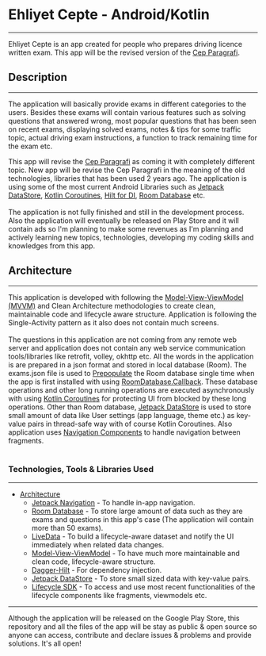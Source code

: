# Ehliyet Cepte - Android/Kotlin
---
Ehliyet Cepte is an app created for people who prepares driving licence written exam. This app will be the revised version of the <a href="https://play.google.com/store/apps/details?id=com.bzkndev.cepparagraf" target="_blank">Cep Paragrafi</a>.

## Description
---
The application will basically provide exams in different categories to the users. Besides these exams will contain various features such as solving questions that answered wrong, most popular questions that has been seen on recent exams, displaying solved exams, notes & tips for some traffic topic, actual driving exam instructions, a function to track remaining time for the exam etc.

This app will revise the <a href="https://play.google.com/store/apps/details?id=com.bzkndev.cepparagraf" target="_blank">Cep Paragrafi</a> as coming it with completely different topic. New app will be revise the Cep Paragrafi in the meaning of the old technologies, libraries that has been used 2 years ago. The application is using some of the most current Android Libraries such as <a href="https://developer.android.com/topic/libraries/architecture/datastore?gclid=EAIaIQobChMIv-zh_rSF9wIVU5nVCh2MCwW7EAAYASAAEgKoofD_BwE&gclsrc=aw.ds" target="_blank">Jetpack DataStore</a>, <a href="https://developer.android.com/kotlin/coroutines?gclid=EAIaIQobChMI7Me-lrWF9wIV1PhRCh1OOwC_EAAYASAAEgJk9_D_BwE&gclsrc=aw.ds" target="_blank">Kotlin Coroutines</a>, <a href="https://developer.android.com/training/dependency-injection/hilt-android" target="_blank">Hilt for DI</a>, <a href="https://developer.android.com/training/data-storage/room" target="_blank">Room Database</a> etc. 
</br></br>
The application is not fully finished and still in the development process. Also the application will eventually be released on Play Store and it will contain ads so I'm planning to make some revenues as I'm planning and actively learning new topics, technologies, developing my coding skills and knowledges from this app. 

## Architecture
---
This application is developed with following the <a href="https://developer.android.com/jetpack/guide?gclid=EAIaIQobChMImePW5LiF9wIVEdN3Ch2kgg1OEAAYASAAEgJ2-vD_BwE&gclsrc=aw.ds" target="_blank">Model-View-ViewModel (MVVM)</a> and Clean Architecture methodologies to create clean, maintainable code and lifecycle aware structure. Application is following the Single-Activity pattern as it also does not contain much screens. 
</br></br>
The questions in this application are not coming from any remote web server and application does not contain any web service communication tools/libraries like retrofit, volley, okhttp etc. All the words in the application is are prepared in a json format and stored in local database (Room). The exams.json file is used to <a href="https://developer.android.google.cn/training/data-storage/room/prepopulate?hl=en" target="_blank">Prepopulate</a> the Room database single time when the app is first installed with using <a href="https://developer.android.com/reference/android/arch/persistence/room/RoomDatabase.Callback" target="_blank">RoomDatabase.Callback</a>. These database operations and other long running operations are executed asynchronously with using <a href="https://developer.android.com/kotlin/coroutines?gclid=EAIaIQobChMI7Me-lrWF9wIV1PhRCh1OOwC_EAAYASAAEgJk9_D_BwE&gclsrc=aw.ds" target="_blank">Kotlin Coroutines</a> for protecting UI from blocked by these long operations. Other than Room database, <a href="https://developer.android.com/topic/libraries/architecture/datastore?gclid=EAIaIQobChMIv-zh_rSF9wIVU5nVCh2MCwW7EAAYASAAEgKoofD_BwE&gclsrc=aw.ds" target="_blank">Jetpack DataStore</a> is used to store small amount of data like User settings (app language, theme etc.) as key-value pairs in thread-safe way with of course Kotlin Coroutines. Also application uses <a href="https://developer.android.com/guide/navigation/navigation-getting-started" target="_blank">Navigation Components</a> to handle navigation between fragments.
</br></br>

### Technologies, Tools & Libraries Used
---
- <a href="https://developer.android.com/jetpack/guide" target="_blank">Architecture</a>
  - <a href="https://developer.android.com/guide/navigation?gclid=Cj0KCQiAj9iBBhCJARIsAE9qRtB8q19xWrOMU0xmUn61XdeIv8N7920hIVv1NtWswr5ZegovD3HwUYsaAm2IEALw_wcB&gclsrc=aw.ds" target="_blank">Jetpack Navigation</a> - To handle in-app navigation.
  - <a href="https://developer.android.com/training/data-storage/room" target="_blank">Room Database</a> - To store large amount of data such as they are exams and questions in this app's case (The application will contain more than 50 exams).
  - <a href="https://developer.android.com/topic/libraries/architecture/livedata" target="_blank">LiveData</a> - To build a lifecycle-aware dataset and notify the UI immediately when related data changes.
  - <a href="https://developer.android.com/jetpack/guide" target="_blank">Model-View-ViewModel</a> - To have much more maintainable and clean code, lifecycle-aware structure.
  - <a href="https://developer.android.com/training/dependency-injection/hilt-android" target="_blank">Dagger-Hilt</a> - For dependency injection.
  - <a href="https://developer.android.com/topic/libraries/architecture/datastore?gclid=EAIaIQobChMIv-zh_rSF9wIVU5nVCh2MCwW7EAAYASAAEgKoofD_BwE&gclsrc=aw.ds" target="_blank">Jetpack DataStore</a> - To store small sized data with key-value pairs.
  - <a href="https://developer.android.com/jetpack/androidx/releases/lifecycle" target="_blank">Lifecycle SDK</a> - To access and use most recent functionalities of the lifecycle components like fragments, viewmodels etc.

---
Although the application will be released on the Google Play Store, this repository and all the files of the app will be stay as public & open source so anyone can access, contribute and declare issues & problems and provide solutions. It's all open!

